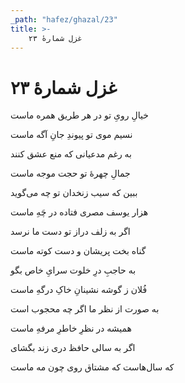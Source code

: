 ```yaml
---
_path: "hafez/ghazal/23"
title: >-
    غزل شمارهٔ ۲۳
---
```

# غزل شمارهٔ ۲۳

<div class="b" id="bn1"><div class="m1"><p>خیالِ رویِ تو در هر طریق همره ماست</p></div>
<div class="m2"><p>نسیم موی تو پیوندِ جانِ آگه ماست</p></div></div>
<div class="b" id="bn2"><div class="m1"><p>به رغم مدعیانی که منع عشق کنند</p></div>
<div class="m2"><p>جمالِ چهرهٔ تو حجت موجه ماست</p></div></div>
<div class="b" id="bn3"><div class="m1"><p>ببین که سیب زنخدان تو چه می‌گوید</p></div>
<div class="m2"><p>هزار یوسف مصری فتاده در چَهِ ماست</p></div></div>
<div class="b" id="bn4"><div class="m1"><p>اگر به زلف دراز تو دست ما نرسد</p></div>
<div class="m2"><p>گناه بخت پریشان و دست کوته ماست</p></div></div>
<div class="b" id="bn5"><div class="m1"><p>به حاجبِ درِ خلوت سرایِ خاص بگو</p></div>
<div class="m2"><p>فُلان ز گوشه نشینانِ خاکِ درگهِ ماست</p></div></div>
<div class="b" id="bn6"><div class="m1"><p>به صورت از نظر ما اگر چه محجوب است</p></div>
<div class="m2"><p>همیشه در نظرِ خاطرِ مرفهِ ماست</p></div></div>
<div class="b" id="bn7"><div class="m1"><p>اگر به سالی حافظ دری زند بگشای</p></div>
<div class="m2"><p>که سال‌هاست که مشتاق روی چون مه ماست</p></div></div>
